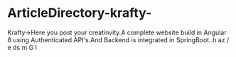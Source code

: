 # ArticleDirectory-krafty-
Krafty->Here you post your creatinvity.A complete website build in Angular 8 using Authenticated API's.And Backend is integrated in 
SpringBoot..h
az
/
e
ds
m
G
l
